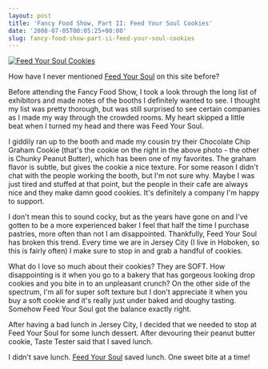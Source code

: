 ```yaml
---
layout: post
title: 'Fancy Food Show, Part II: Feed Your Soul Cookies'
date: '2008-07-05T00:05:25+00:00'
slug: fancy-food-show-part-ii-feed-your-soul-cookies
---
```

<a href="http://flickr.com/photos/kstar810/2633522933/"><img src="http://farm4.static.flickr.com/3165/2633522933_0bb8f56d13.jpg?v=0" alt="Feed Your Soul Cookies" /></a>

How have I never mentioned <a href="http://www.feedyoursoulcookies.com/">Feed Your Soul</a> on this site before? 

Before attending the Fancy Food Show, I took a look through the long list of exhibitors and made notes of the booths I definitely wanted to see. I thought my list was pretty thorough, but was still surprised to see certain companies as I made my way through the crowded rooms. My heart skipped a little beat when I turned my head and there was Feed Your Soul.

I giddily ran up to the booth and made my cousin try their Chocolate Chip Graham Cookie (that's the cookie on the right in the above photo - the other is Chunky Peanut Butter), which has been one of my favorites. The graham flavor is subtle, but gives the cookie a nice texture. For some reason I didn't chat with the people working the booth, but I'm not sure why. Maybe I was just tired and stuffed at that point, but the people in their cafe are always nice and they make damn good cookies. It's definitely a company I'm happy to support.

I don't mean this to sound cocky, but as the years have gone on and I've gotten to be a more experienced baker I feel that half the time I purchase pastries, more often than not I am disappointed. Thankfully, Feed Your Soul has broken this trend. Every time we are in Jersey City (I live in Hoboken, so this is fairly often) I make sure to stop in and grab a handful of cookies.

What do I love so much about their cookies? They are SOFT. How disappointing is it when you go to a bakery that has gorgeous looking drop cookies and you bite in to an unpleasant crunch? On the other side of the spectrum, I'm all for super soft texture but I don't appreciate it when you buy a soft cookie and it's really just under baked and doughy tasting. Somehow Feed Your Soul got the balance exactly right.

After having a bad lunch in Jersey City, I decided that we needed to stop at Feed Your Soul for some lunch dessert. After devouring their peanut butter cookie, Taste Tester said that I saved lunch.

I didn't save lunch. <a href="http://www.feedyoursoulcookies.com/">Feed Your Soul</a> saved lunch. One sweet bite at a time!
